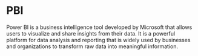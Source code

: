 # PBI
Power BI is a business intelligence tool developed by Microsoft that allows users to visualize and share insights from their data. It is a powerful platform for data analysis and reporting that is widely used by businesses and organizations to transform raw data into meaningful information.
